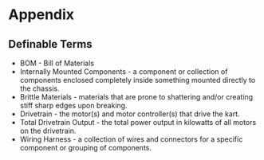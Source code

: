 # Appendix

## Definable Terms

 * BOM - Bill of Materials
 * Internally Mounted Components - a component or collection of components enclosed completely inside something mounted directly to the chassis.
 * Brittle Materials - materials that are prone to shattering and/or creating stiff sharp edges upon breaking.
 * Drivetrain - the motor(s) and motor controller(s) that drive the kart.
 * Total Drivetrain Output - the total power output in kilowatts of all motors on the drivetrain.
 * Wiring Harness - a collection of wires and connectors for a specific component or grouping of components.